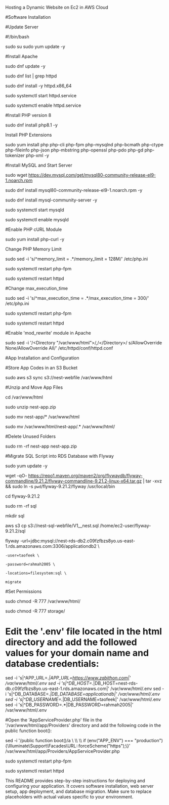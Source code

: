 Hosting a Dynamic Website on Ec2 in AWS Cloud


#Software Installation

#Update Server

#!/bin/bash

sudo su
sudo yum update -y

#Install Apache

sudo dnf update -y

sudo dnf list | grep httpd

sudo dnf install -y httpd.x86_64

sudo systemctl start httpd.service

sudo systemctl enable httpd.service

#Install PHP version 8

sudo dnf install php8.1 -y

Install PHP Extensions



sudo yum install php php-cli php-fpm php-mysqlnd php-bcmath php-ctype php-fileinfo php-json php-mbstring php-openssl php-pdo php-gd php-tokenizer php-xml -y

#Install MySQL and Start Server

sudo wget https://dev.mysql.com/get/mysql80-community-release-el9-1.noarch.rpm

sudo dnf install mysql80-community-release-el9-1.noarch.rpm -y

sudo dnf install mysql-community-server -y

sudo systemctl start mysqld

sudo systemctl enable mysqld

#Enable PHP cURL Module

sudo yum install php-curl -y

Change PHP Memory Limit

sudo sed -i 's/^memory_limit = .*/memory_limit = 128M/' /etc/php.ini

sudo systemctl restart php-fpm

sudo systemctl restart httpd

#Change max_execution_time

sudo sed -i 's/^max_execution_time = .*/max_execution_time = 300/' /etc/php.ini

sudo systemctl restart php-fpm

sudo systemctl restart httpd

#Enable 'mod_rewrite' module in Apache

sudo sed -i '/<Directory "\/var\/www\/html">/,/<\/Directory>/ s/AllowOverride None/AllowOverride All/' /etc/httpd/conf/httpd.conf

#App Installation and Configuration

#Store App Codes in an S3 Bucket

sudo aws s3 sync s3://nest-webfile /var/www/html

#Unzip and Move App Files

cd /var/www/html

sudo unzip nest-app.zip

sudo mv nest-app/* /var/www/html

sudo mv /var/www/html/nest-app/.* /var/www/html/

#Delete Unused Folders

sudo rm -rf nest-app nest-app.zip

#Migrate SQL Script into RDS Database with Flyway

sudo yum update -y

wget -qO- https://repo1.maven.org/maven2/org/flywaydb/flyway-commandline/9.21.2/flyway-commandline-9.21.2-linux-x64.tar.gz | tar -xvz && sudo ln -s `pwd`/flyway-9.21.2/flyway /usr/local/bin 

cd flyway-9.21.2

sudo rm -rf sql

mkdir sql

aws s3 cp s3://nest-sql-webfile/V1__nest.sql /home/ec2-user/flyway-9.21.2/sql

flyway  -url=jdbc:mysql://nest-rds-db2.c09fzfbzs8yo.us-east-1.rds.amazonaws.com:3306/applicationdb2 \

    -user=taofeek \
    
    -password=rahmah2005 \
    
    -locations=filesystem:sql \

    migrate
    
#Set Permissions

sudo chmod -R 777 /var/www/html/

sudo chmod -R 777 storage/

# Edit the '.env' file located in the html directory and add the followed values for your domain name and database credentials:

sed -i 's|^APP_URL=.*|APP_URL=https://www.zabithon.com|' /var/www/html/.env
sed -i 's|^DB_HOST=.*|DB_HOST=nest-rds-db.c09fzfbzs8yo.us-east-1.rds.amazonaws.com|' /var/www/html/.env
sed -i 's|^DB_DATABASE=.*|DB_DATABASE=applicationdb|' /var/www/html/.env
sed -i 's|^DB_USERNAME=.*|DB_USERNAME=taofeek|' /var/www/html/.env
sed -i 's|^DB_PASSWORD=.*|DB_PASSWORD=rahmah2005|' /var/www/html/.env

#Open the 'AppServiceProvider.php' file in the '/var/www/html/app/Providers' directory and add the following code in the public function boot():

sed -i '/public function boot()/a \\ \\\ \\\ if (env("APP_ENV") === "production") {\\Illuminate\\Support\\Facades\\URL::forceScheme("https");\\}' /var/www/html/app/Providers/AppServiceProvider.php

sudo systemctl restart php-fpm

sudo systemctl restart httpd

This README provides step-by-step instructions for deploying and configuring your application. It covers software installation, web server setup, app deployment, and database migration. Make sure to replace placeholders with actual values specific to your environment.
